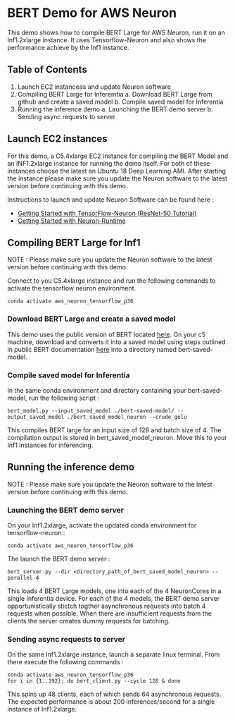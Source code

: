 # BERT Demo for AWS Neuron

This demo shows how to compile BERT Large for AWS Neuron, run it on an Inf1.2xlarge instance. It uses Tensorflow-Neuron and also shows the performance achieve by the Inf1 instance.

## Table of Contents

1. Launch EC2 instanceas and update Neuron software
2. Compiling BERT Large for Inferemtia
   a. Download BERT Large from github and create a saved model
   b. Compile saved model for Inferentia
3. Running the inference demo
   a. Launching the BERT demo server
   b. Sending async requests to server

## Launch EC2 instances

For this demo, a C5.4xlarge EC2 instance for compiling the BERT Model and an INF1.2xlarge instance for running the demo itself. For both of these instances choose the latest an Ubuntu 18 Deep Learning AMI. After starting the instance please make sure you update the Neuron software to the latest version before continuing with this demo.

Instructions to launch and update Neuron Software can be found here :
* [Getting Started with TensorFlow-Neuron (ResNet-50 Tutorial)](../../../docs/tensorflow-neuron/tutorial-compile-infer.md)
* [Getting Started with Neuron-Runtime](../../../docs/neuron-runtime/nrt_start.md)


## Compiling BERT Large for Inf1
NOTE : Please make sure you update the Neuron software to the latest version before continuing with this demo.

Connect to you C5.4xlarge instance and run the following commands to activate the tensorflow neuron environment.

```
conda activate aws_neuron_tensorflow_p36

```


### Download BERT Large and create a saved model

This demo uses the public version of BERT located [here](https://github.com/google-research/bert). On your c5 machine, download and converts it into a saved model using steps outlined in public BERT documentation [here](https://github.com/google-research/bert/issues/146) into a directory named bert-saved-model.

### Compile saved model for Inferentia

In the same conda environment and directory containing your bert-saved-model, run the following script :

```
bert_model.py --input_saved_model ./bert-saved-model/ --output_saved_model ./bert_saved_model_neuron --crude_gelu
```

This compiles BERT large for an input size of 128 and batch size of 4. The compilation output is stored in bert_saved_model_neuron. Move this to your Inf1 instances for inferencing.

## Running the inference demo
NOTE : Please make sure you update the Neuron software to the latest version before continuing with this demo.

### Launching the BERT demo server
On your Inf1.2xlarge, activate the updated conda environment for tensorflow-neuron :

```
conda activate aws_neuron_tensorflow_p36

```

The launch the BERT demo server :
```
bert_server.py --dir <directory_path_of_bert_saved_model_neuron> --parallel 4
```
This loads 4 BERT Large models, one into each of the 4 NeuronCores in a single Inferentia device. For each of the 4 models, the BERT demo server opportunistically stictch togther asynchronous requests into batch 4 requests when possible. When there are insufficient requests from the clients the server creates dummy requests for batching.

### Sending async requests to server
On the same Inf1.2xlarge instance, launch a separate linux terminal. From there execute the following commands :

```
conda activate aws_neuron_tensorflow_p36
for i in {1..192}; do bert_client.py --cycle 128 & done
```

This spins up 48 clients, each of which sends 64 asynchronous requests. The expected performance is about 200 inferences/second for a single instance of Inf1.2xlarge.

